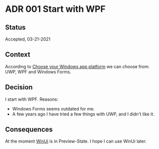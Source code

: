 <!-- Template in [Documenting architecture decisions - Michael Nygard](http://thinkrelevance.com/blog/2011/11/15/documenting-architecture-decisions). -->

# ADR 001 Start with WPF
<!-- Short Title -->

## Status
<!-- What is the status, such as proposed, accepted, rejected, deprecated, superseded, etc.? -->
Accepted, 03-21-2021

## Context
<!-- What is the issue that we're seeing that is motivating this decision or change? -->
According to [Choose your Windows app platform](https://docs.microsoft.com/de-de/windows/apps/desktop/choose-your-platform#use-the-windows-ui-library-with-windows-apps)
we can choose from: UWP, WPF and Windows Forms.

## Decision
<!-- What is the change that we're proposing and/or doing? -->
I start with WPF. Reasons:
* Windows Forms seems outdated for me.
* A few years ago I have tried a few things with UWP, and I didn't like it.

## Consequences
<!-- What becomes easier or more difficult to do because of this change? -->
At the moment [WinUi](https://docs.microsoft.com/de-de/windows/apps/winui/winui3/) is in Preview-State.
I hope I can use WinUi later.
